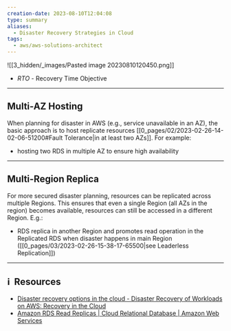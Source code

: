 ```yaml
---
creation-date: 2023-08-10T12:04:08
type: summary
aliases:
  - Disaster Recovery Strategies in Cloud
tags:
  - aws/aws-solutions-architect
---
```


![[3_hidden/_images/Pasted image 20230810120450.png]]

- *RTO* - Recovery Time Objective

---
## Multi-AZ Hosting

When planning for disaster in AWS (e.g., service unavailable in an AZ), the basic approach is to host replicate resources [[0_pages/02/2023-02-26-14-02-06-51200#Fault Tolerance|in at least two AZs]]. For example: 
- hosting two RDS in multiple AZ to ensure high availability


---
## Multi-Region Replica

For more secured disaster planning, resources can be replicated across multiple Regions. This ensures that even a single Region (all AZs in the region) becomes available, resources can still be accessed in a different Region. E.g.: 

- RDS replica in another Region and promotes read operation in the Replicated RDS when disaster happens in main Region ([[0_pages/03/2023-02-26-15-38-17-65500|see Leaderless Replication]])


---
## ℹ️  Resources
- [Disaster recovery options in the cloud - Disaster Recovery of Workloads on AWS: Recovery in the Cloud](https://docs.aws.amazon.com/whitepapers/latest/disaster-recovery-workloads-on-aws/disaster-recovery-options-in-the-cloud.html)
- [Amazon RDS Read Replicas | Cloud Relational Database | Amazon Web Services](https://aws.amazon.com/rds/features/read-replicas/)